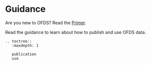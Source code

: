 # Guidance

Are you new to OFDS? Read the [Primer](../primer/index.md).

Read the guidance to learn about how to publish and use OFDS data.

```{eval-rst}
.. toctree::
   :maxdepth: 1

   publication
   use
```

